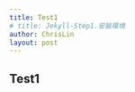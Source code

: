```yaml
---
title: Test1
# title: Jekyll-Step1.安裝環境
author: ChrisLin
layout: post
---
```

<h2>Test1</h2>
<!-- <h2>macOS使用Homebrew安裝Ruby & Jekyll</h2> -->

<!-- # 1.macOS 使用Homebrew安裝環境  *[參考連結](https://jekyllrb.com/docs/installation/macos/){:target="_blank"}* 
* 安裝 Homebrew
```js
# Install Homebrew
/bin/bash -c "$(curl -fsSL https://raw.githubusercontent.com/Homebrew/install/HEAD/install.sh)"
```
* 安裝 Ruby 
```js
# Install Ruby
brew install ruby
```
* 將 brew ruby​​ 和 gems 路徑添加到您的 shell 配置中
```js
# If you're using Zsh
echo 'export PATH="/usr/local/opt/ruby/bin:/usr/local/lib/ruby/gems/3.0.0/bin:$PATH"' >> ~/.zshrc
# If you're using Bash
echo 'export PATH="/usr/local/opt/ruby/bin:/usr/local/lib/ruby/gems/3.0.0/bin:$PATH"' >> ~/.bash_profile
# Unsure which shell you are using? Type
echo $SHELL
``` 
* 重新啟動您的終端並檢查您的 Ruby 設置
```js
which ruby
# /usr/local/opt/ruby/bin/ruby
ruby -v
ruby 3.0.0p0 (2020-12-25 revision 95aff21468)
``` 

# 2.安裝 bundler 和 jekyll gems
```js
gem install --user-install bundler jekyll
```

# 3.創立Jekyll專案並cd帶該目錄中
```js
jekyll new myblog
cd myblog
```

# 4.執行專案
* 第一次用
```js
bundle exec jekyll serve 
```
* 若Jekyll 服務在 Ruby 3.0 上失敗 缺少 webrick *[參考連結](https://github.com/github/pages-gem/issues/752){:target="_blank"}* 
```js
bundle add webrick  
```
* 之後都用
```js
jekyll serve
```
* 本地端開啟
```js
瀏覽到http://localhost:4000 -->
```

